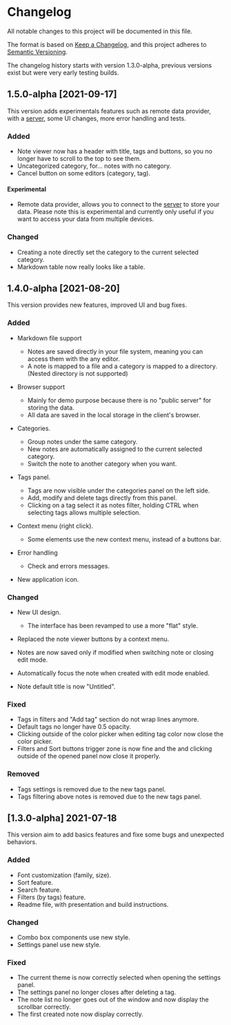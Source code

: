 # Changelog
All notable changes to this project will be documented in this file.  
  
The format is based on [Keep a Changelog](https://keepachangelog.com/en/1.0.0/),
and this project adheres to [Semantic Versioning](https://semver.org/spec/v2.0.0.html).  
  
The changelog history starts with version 1.3.0-alpha, previous versions exist but were very early testing builds.

## 1.5.0-alpha [2021-09-17]

This version adds experimentals features such as remote data provider, with a
[server](https://github.com/softwiki/softwiki-server), some UI changes, more error handling and tests.

### Added

- Note viewer now has a header with title, tags and buttons, so you no longer have to scroll to the top to see them.
- Uncategorized category, for... notes with no category.
- Cancel button on some editors (category, tag).

#### Experimental

- Remote data provider, allows you to connect to the [server](https://github.com/softwiki/softwiki-server) to store your
data. Please note this is experimental and currently only useful if you want to access your data from multiple devices.

### Changed

- Creating a note directly set the category to the current selected category.
- Markdown table now really looks like a table.

## 1.4.0-alpha [2021-08-20]

This version provides new features, improved UI and bug fixes.

### Added

- Markdown file support
  - Notes are saved directly in your file system, meaning you can access them with the any editor.
  - A note is mapped to a file and a category is mapped to a directory. (Nested directory is not supported)

- Browser support
  - Mainly for demo purpose because there is no "public server" for storing the data.
  - All data are saved in the local storage in the client's browser.

- Categories.
  - Group notes under the same category.
  - New notes are automatically assigned to the current selected category.
  - Switch the note to another category when you want.

- Tags panel.
  - Tags are now visible under the categories panel on the left side.
  - Add, modify and delete tags directly from this panel.
  - Clicking on a tag select it as notes filter, holding CTRL when selecting tags allows multiple selection.

- Context menu (right click).
  - Some elements use the new context menu, instead of a buttons bar.

- Error handling
  - Check and errors messages.

- New application icon.

### Changed

- New UI design.
  - The interface has been revamped to use a more "flat" style.

 
- Replaced the note viewer buttons by a context menu.
- Notes are now saved only if modified when switching note or closing edit mode.
- Automatically focus the note when created with edit mode enabled.
- Note default title is now "Untitled".

### Fixed

- Tags in filters and "Add tag" section do not wrap lines anymore.
- Default tags no longer have 0.5 opacity.
- Clicking outside of the color picker when editing tag color now close the color picker.
- Filters and Sort buttons trigger zone is now fine and the and clicking outside of the opened panel now close it properly.

### Removed

- Tags settings is removed due to the new tags panel.
- Tags filtering above notes is removed due to the new tags panel.

## [1.3.0-alpha] 2021-07-18

This version aim to add basics features and fixe some bugs and unexpected behaviors.

### Added

- Font customization (family, size).
- Sort feature.
- Search feature.
- Filters (by tags) feature.
- Readme file, with presentation and build instructions.

### Changed

- Combo box components use new style.
- Settings panel use new style.

### Fixed

- The current theme is now correctly selected when opening the settings panel.
- The settings panel no longer closes after deleting a tag.
- The note list no longer goes out of the window and now display the scrollbar correctly.
- The first created note now display correctly.
